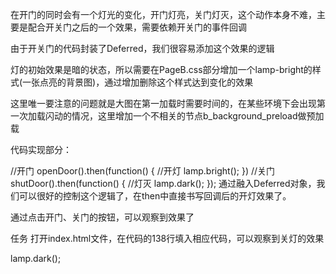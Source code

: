 在开门的同时会有一个灯光的变化，开门灯亮，关门灯灭，这个动作本身不难，主要是配合开关门之后的一个效果，需要依赖开关门的事件回调

由于开关门的代码封装了Deferred，我们很容易添加这个效果的逻辑

灯的初始效果是暗的状态，所以需要在PageB.css部分增加一个lamp-bright的样式(一张点亮的背景图)，通过增加删除这个样式达到变化的效果

这里唯一要注意的问题就是大图在第一加载时需要时间的，在某些环境下会出现第一次加载闪动的情况，这里增加一个不相关的节点b_background_preload做预加载

代码实现部分：

//开门
openDoor().then(function() {
    //开灯
    lamp.bright();
})
//关门
shutDoor().then(function() {
    //灯灭
    lamp.dark();
});
通过融入Deferred对象，我们可以很好的控制这个逻辑了，在then中直接书写回调后的开灯效果了。

通过点击开门、关门的按钮，可以观察到效果了

任务
打开index.html文件，在代码的138行填入相应代码，可以观察到关灯的效果

lamp.dark();